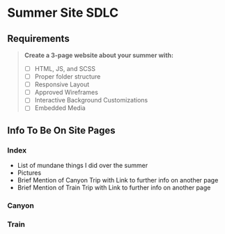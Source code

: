 # Summer Site SDLC
## Requirements
> **Create a 3-page website about your summer with:**  
> - [ ] HTML, JS, and SCSS
> - [ ] Proper folder structure
> - [ ] Responsive Layout
> - [ ] Approved Wireframes
> - [ ] Interactive Background Customizations
> - [ ] Embedded Media 

## Info To Be On Site Pages
### Index
- List of mundane things I did over the summer
- Pictures
- Brief Mention of Canyon Trip with Link to further info on another page
- Brief Mention of Train Trip with Link to further info on another page
### Canyon

### Train